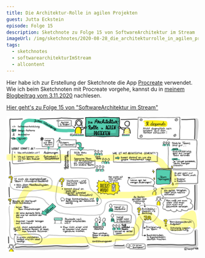 ```yaml
---
title: Die Architektur-Rolle in agilen Projekten
guest: Jutta Eckstein
episode: Folge 15
description: Sketchnote zu Folge 15 von SoftwareArchitektur im Stream
imageUrl: /img/sketchnotes/2020-08-28_die_architekturrolle_in_agilen_projekten.PNG
tags:
  - sketchnotes
  - softwarearchitekturImStream
  - allcontent
---
```


Hier habe ich zur Erstellung der Sketchnote die App [Procreate](https://procreate.art/) verwendet.
Wie ich beim Sketchnoten mit Procreate vorgehe, kannst du in [meinem Blogbeitrag vom 3.11.2020](/blog/2020-11-03_sketchnotes_mit_procreate/) nachlesen.

[Hier geht's zu Folge 15 von "SoftwareArchitektur im Stream"](https://software-architektur.tv/2020/08/28/folge015.html)

![Sketchnote zu Folge 15](/img/sketchnotes/2020-08-28_die_architekturrolle_in_agilen_projekten.PNG)

